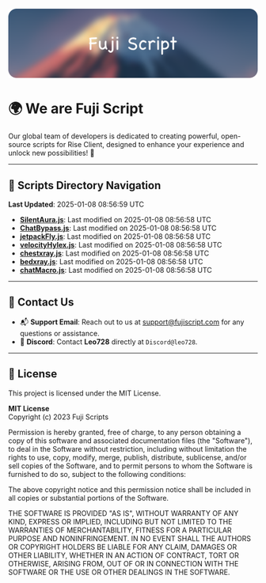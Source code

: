 ![Banner](.github/b.webp)

# 🌍 **We are Fuji Script**

Our global team of developers is dedicated to creating powerful, open-source scripts for Rise Client, designed to enhance your experience and unlock new possibilities! 🌟

---
<!-- SCRIPTS_NAVIGATION_START -->
## 📂 **Scripts Directory Navigation**

**Last Updated**: 2025-01-08 08:56:59 UTC

- **[SilentAura.js](scripts/SilentAura.js)**: Last modified on 2025-01-08 08:56:58 UTC
- **[ChatBypass.js](scripts/ChatBypass.js)**: Last modified on 2025-01-08 08:56:58 UTC
- **[jetpackFly.js](scripts/jetpackFly.js)**: Last modified on 2025-01-08 08:56:58 UTC
- **[velocityHylex.js](scripts/velocityHylex.js)**: Last modified on 2025-01-08 08:56:58 UTC
- **[chestxray.js](scripts/chestxray.js)**: Last modified on 2025-01-08 08:56:58 UTC
- **[bedxray.js](scripts/bedxray.js)**: Last modified on 2025-01-08 08:56:58 UTC
- **[chatMacro.js](scripts/chatMacro.js)**: Last modified on 2025-01-08 08:56:58 UTC

<!-- SCRIPTS_NAVIGATION_END -->

---

## 💬 **Contact Us**  
- 📬 **Support Email**: Reach out to us at [support@fujiscript.com](mailto:support@fujiscript.com) for any questions or assistance.  
- 💬 **Discord**: Contact **Leo728** directly at `Discord@leo728`.

---

## 📜 **License**

This project is licensed under the MIT License.  

**MIT License**  
Copyright (c) 2023 Fuji Scripts  

Permission is hereby granted, free of charge, to any person obtaining a copy of this software and associated documentation files (the "Software"), to deal in the Software without restriction, including without limitation the rights to use, copy, modify, merge, publish, distribute, sublicense, and/or sell copies of the Software, and to permit persons to whom the Software is furnished to do so, subject to the following conditions:  

The above copyright notice and this permission notice shall be included in all copies or substantial portions of the Software.  

THE SOFTWARE IS PROVIDED "AS IS", WITHOUT WARRANTY OF ANY KIND, EXPRESS OR IMPLIED, INCLUDING BUT NOT LIMITED TO THE WARRANTIES OF MERCHANTABILITY, FITNESS FOR A PARTICULAR PURPOSE AND NONINFRINGEMENT. IN NO EVENT SHALL THE AUTHORS OR COPYRIGHT HOLDERS BE LIABLE FOR ANY CLAIM, DAMAGES OR OTHER LIABILITY, WHETHER IN AN ACTION OF CONTRACT, TORT OR OTHERWISE, ARISING FROM, OUT OF OR IN CONNECTION WITH THE SOFTWARE OR THE USE OR OTHER DEALINGS IN THE SOFTWARE.  
